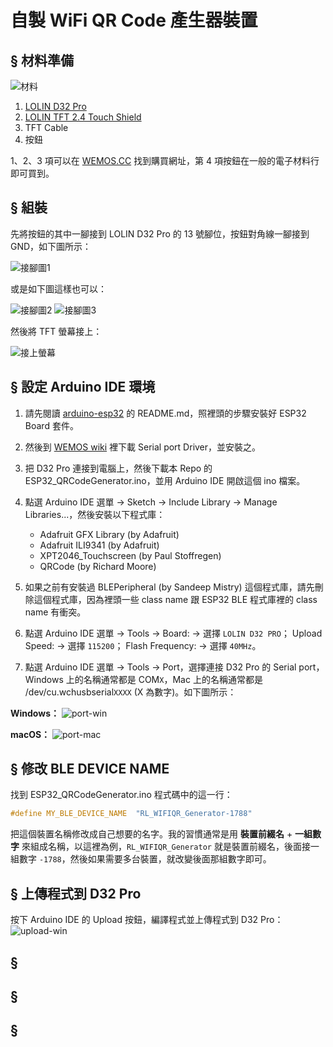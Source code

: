# 自製 WiFi QR Code 產生器裝置

## § 材料準備

![材料](imgs/IMG3.jpg)

1. [LOLIN D32 Pro](https://wiki.wemos.cc/products:d32:d32_pro)
2. [LOLIN TFT 2.4 Touch Shield](https://wiki.wemos.cc/products:d1_mini_shields:tft_2.4_shield)
3. TFT Cable
4. 按鈕

1、2、3 項可以在 [WEMOS.CC](https://www.wemos.cc/) 找到購買網址，第 4 項按鈕在一般的電子材料行即可買到。


## § 組裝

先將按鈕的其中一腳接到 LOLIN D32 Pro 的 13 號腳位，按鈕對角線一腳接到 GND，如下圖所示：

![接腳圖1](imgs/IMG2.jpg)

或是如下圖這樣也可以：

![接腳圖2](imgs/img4.jpg)
![接腳圖3](imgs/img5.jpg)

然後將 TFT 螢幕接上：

![接上螢幕](imgs/IMG.jpg)


## § 設定 Arduino IDE 環境

1. 請先閱讀 [arduino-esp32](https://github.com/espressif/arduino-esp32) 的 README.md，照裡頭的步驟安裝好 ESP32 Board 套件。
2. 然後到 [WEMOS wiki](https://wiki.wemos.cc/downloads) 裡下載 Serial port Driver，並安裝之。
3. 把 D32 Pro 連接到電腦上，然後下載本 Repo 的 ESP32_QRCodeGenerator.ino，並用 Arduino IDE 開啟這個 ino 檔案。
4. 點選 Arduino IDE 選單 -> Sketch -> Include Library -> Manage Libraries...，然後安裝以下程式庫：

    - Adafruit GFX Library (by Adafruit)
    - Adafruit ILI9341 (by Adafruit)
    - XPT2046_Touchscreen (by Paul Stoffregen)
    - QRCode (by Richard Moore)

5. 如果之前有安裝過 BLEPeripheral (by Sandeep Mistry) 這個程式庫，請先刪除這個程式庫，因為裡頭一些 class name 跟 ESP32 BLE 程式庫裡的 class name 有衝突。
6. 點選 Arduino IDE 選單 -> Tools -> Board: -> 選擇 `LOLIN D32 PRO`； Upload Speed: -> 選擇 `115200`； Flash Frequency: -> 選擇 `40MHz`。
7. 點選 Arduino IDE 選單 -> Tools -> Port，選擇連接 D32 Pro 的 Serial port，Windows 上的名稱通常都是 COM`X`，Mac 上的名稱通常都是 /dev/cu.wchusbserial`XXXX` (X 為數字)。如下圖所示：

**Windows：**
![port-win](imgs/port_win.jpg)

**macOS：**
![port-mac](imgs/port_mac.png)


## § 修改 BLE DEVICE NAME

找到 ESP32_QRCodeGenerator.ino 程式碼中的這一行：

```cpp
#define MY_BLE_DEVICE_NAME  "RL_WIFIQR_Generator-1788"
```

把這個裝置名稱修改成自己想要的名字。我的習慣通常是用 **裝置前綴名** + **一組數字** 來組成名稱，以這裡為例，`RL_WIFIQR_Generator` 就是裝置前綴名，後面接一組數字 `-1788`，然後如果需要多台裝置，就改變後面那組數字即可。


## § 上傳程式到 D32 Pro

按下 Arduino IDE 的 Upload 按鈕，編譯程式並上傳程式到 D32 Pro：
![upload-win](imgs/upload_win.png)


## §

## §

## §

